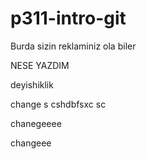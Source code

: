 # p311-intro-git

Burda sizin reklaminiz ola biler

NESE YAZDIM

deyishiklik

change s cshdbfsxc sc 

chanegeeee

changeee
